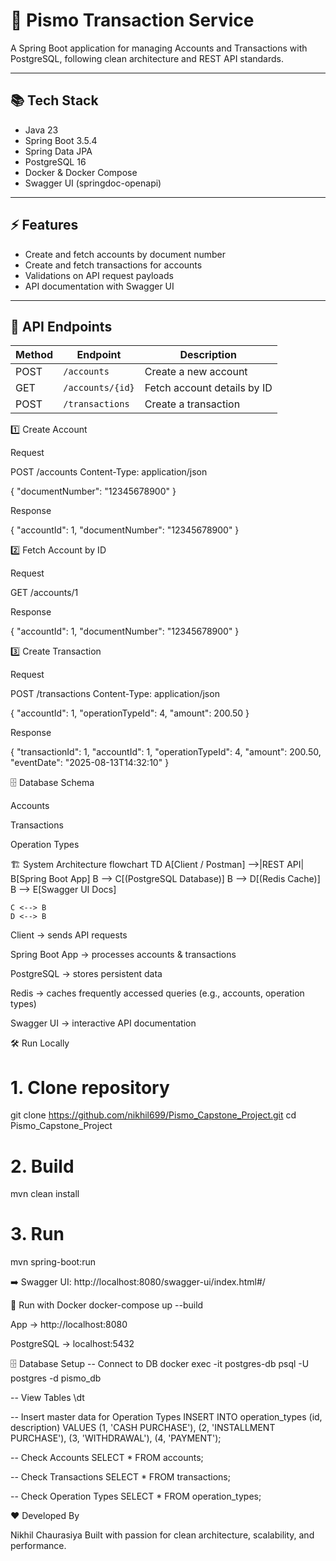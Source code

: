 # 🚀 Pismo Transaction Service

A Spring Boot application for managing Accounts and Transactions with PostgreSQL, following clean architecture and REST API standards.


---

## 📚 Tech Stack

- Java 23
- Spring Boot 3.5.4
- Spring Data JPA
- PostgreSQL 16
- Docker & Docker Compose
- Swagger UI (springdoc-openapi)

---

## ⚡ Features

- Create and fetch accounts by document number
- Create and fetch transactions for accounts
- Validations on API request payloads
- API documentation with Swagger UI

---

## 🔗 API Endpoints

| Method | Endpoint                     | Description                      |
|--------|------------------------------|----------------------------------|
| POST   | `/accounts`                   | Create a new account            |
| GET    | `/accounts/{id}`              | Fetch account details by ID     |
| POST   | `/transactions`               | Create a transaction            |




1️⃣ Create Account

Request

POST /accounts
Content-Type: application/json

{
"documentNumber": "12345678900"
}


Response

{
"accountId": 1,
"documentNumber": "12345678900"
}

2️⃣ Fetch Account by ID

Request

GET /accounts/1


Response

{
"accountId": 1,
"documentNumber": "12345678900"
}

3️⃣ Create Transaction

Request

POST /transactions
Content-Type: application/json

{
"accountId": 1,
"operationTypeId": 4,
"amount": 200.50
}


Response

{
"transactionId": 1,
"accountId": 1,
"operationTypeId": 4,
"amount": 200.50,
"eventDate": "2025-08-13T14:32:10"
}

🗄 Database Schema

Accounts

Transactions

Operation Types






🏗 System Architecture
flowchart TD
A[Client / Postman] -->|REST API| B[Spring Boot App]
B --> C[(PostgreSQL Database)]
B --> D[(Redis Cache)]
B --> E[Swagger UI Docs]

    C <--> B
    D <--> B


Client → sends API requests

Spring Boot App → processes accounts & transactions

PostgreSQL → stores persistent data

Redis → caches frequently accessed queries (e.g., accounts, operation types)

Swagger UI → interactive API documentation

🛠 Run Locally
# 1. Clone repository
git clone https://github.com/nikhil699/Pismo_Capstone_Project.git
cd Pismo_Capstone_Project

# 2. Build
mvn clean install

# 3. Run
mvn spring-boot:run


➡️ Swagger UI:
http://localhost:8080/swagger-ui/index.html#/

🐳 Run with Docker
docker-compose up --build


App → http://localhost:8080

PostgreSQL → localhost:5432

🗄 Database Setup
-- Connect to DB
docker exec -it postgres-db psql -U postgres -d pismo_db

-- View Tables
\dt

-- Insert master data for Operation Types
INSERT INTO operation_types (id, description) VALUES
(1, 'CASH PURCHASE'),
(2, 'INSTALLMENT PURCHASE'),
(3, 'WITHDRAWAL'),
(4, 'PAYMENT');

-- Check Accounts
SELECT * FROM accounts;

-- Check Transactions
SELECT * FROM transactions;

-- Check Operation Types
SELECT * FROM operation_types;

❤️ Developed By

Nikhil Chaurasiya
Built with passion for clean architecture, scalability, and performance.